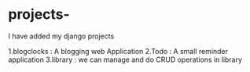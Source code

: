 # projects-
I have added my django projects 

1.blogclocks : A blogging web Application
2.Todo : A small reminder application
3.library : we can manage and do CRUD operations in library
